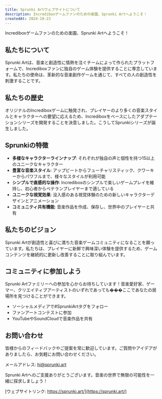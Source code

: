 ```yaml
---
title: Sprunki Artウェブサイトについて
description: Incrediboxゲームファンのための楽園、Sprunki Artへようこそ！
createdAt: 2024-10-23
---
```


Incrediboxゲームファンのための楽園、Sprunki Artへようこそ！

## 私たちについて

Sprunki Artは、音楽と創造性に情熱を注ぐチームによって作られたプラットフォームで、Incrediboxファンに独自のゲーム体験を提供することに専念しています。私たちの使命は、革新的な音楽創作ゲームを通じて、すべての人の創造性を刺激することです。

## 私たちの歴史

オリジナルのIncrediboxゲームに触発され、プレイヤーのより多くの音楽スタイルとキャラクターへの要望に応えるため、Incrediboxをベースにしたアダプテーションシリーズを開発することを決意しました。こうしてSprunkiシリーズが誕生しました。

## Sprunkiの特徴

- **多様なキャラクターラインナップ**: それぞれが独自の声と個性を持つ15以上のユニークなキャラクター
- **豊富な音楽スタイル**: アップビートからフューチャリスティック、クワーキーからパワフルまで、様々なスタイルが利用可能
- **シンプルで直感的な操作**: Incrediboxのシンプルで楽しいゲームプレイを維持し、初心者からベテランプレイヤーまで適している
- **ユニークな視覚効果**: 没入感のある視覚体験のための新しいキャラクターデザインとアニメーション
- **コミュニティ共有機能**: 音楽作品を作成、保存し、世界中のプレイヤーと共有

## 私たちのビジョン

Sprunki Artが創造性と喜びに満ちた音楽ゲームコミュニティになることを願っています。私たちは、プレイヤーに新鮮で興味深い体験を提供するため、ゲームコンテンツを継続的に更新し改善することに取り組んでいます。

## コミュニティに参加しよう

Sprunki Artファミリーへの参加を心からお待ちしています！音楽愛好家、ゲーマー、クリエイティブアーティストのいずれであっても���ここであなたの居場所を見つけることができます。

- ソーシャルメディアで#SprunkiArtタグをフォロー
- ファンアートコンテストに参加
- YouTubeやSoundCloudで音楽作品を共有

## お問い合わせ

皆様からのフィードバックやご提案を常に歓迎しています。ご質問やアイデアがありましたら、お気軽にお問い合わせください。

メールアドレス: [hi@sprunki.art](mailto:hi@sprunki.art)

Sprunki Artへのご支援ありがとうございます。音楽の世界で無限の可能性を一緒に探求しましょう！

[ウェブサイトリンク: https://sprunki.art/](https://sprunki.art/)

